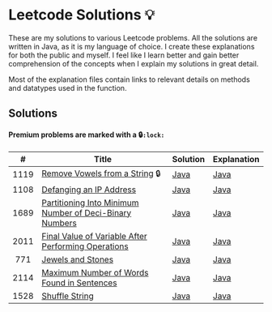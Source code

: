 # Leetcode Solutions :bulb:
These are my solutions to various Leetcode problems. All the solutions are written in Java, as it is my language of choice. 
I create these explanations for both the public and myself. I feel like I learn better and gain better comprehension of the concepts when I explain my solutions in great detail.

Most of the explanation files contain links to relevant details on methods and datatypes used in the function.

## Solutions

#### Premium problems are marked with a :lock:`:lock:`
|  #   | Title                                                                                                                                             | Solution                                                                     | Explanation                                                                |
|:----:|---------------------------------------------------------------------------------------------------------------------------------------------------|------------------------------------------------------------------------------|----------------------------------------------------------------------------|
| 1119 | [Remove Vowels from a String](https://leetcode.com/problems/remove-vowels-from-a-string/) :lock:                                                  | [Java](src/Strings/RemoveVowels/RemoveVowels.java)                           | [Java](src/Strings/RemoveVowels/RemoveVowels.md)                           |
| 1108 | [Defanging an IP Address](https://leetcode.com/problems/defanging-an-ip-address/)                                                                 | [Java](src/Strings/DefangIPAddress/DefangIPAddr.java)                        | [Java](src/Strings/DefangIPAddress/DefangIPAddr.md)                        |
| 1689 | [Partitioning Into Minimum Number of Deci-Binary Numbers](https://leetcode.com/problems/partitioning-into-minimum-number-of-deci-binary-numbers/) | [Java](src/Strings/PartitioningMinDeciBinary/MinPartitions.java)             | [Java](src/Strings/PartitioningMinDeciBinary/MinPartitions.md)             |
| 2011 | [Final Value of Variable After Performing Operations](https://leetcode.com/problems/final-value-of-variable-after-performing-operations/)         | [Java](src/Strings/FinalValueAfterOperations/FinalValueAfterOperations.java) | [Java](src/Strings/FinalValueAfterOperations/FinalValueAfterOperations.md) |
| 771  | [Jewels and Stones](https://leetcode.com/problems/jewels-and-stones)                                                                              | [Java](src/Strings/JewelsAndStones/NumJewelsInStones.java)                   | [Java](src/Strings/JewelsAndStones/NumJewelsInStones.md)                   |
| 2114 | [Maximum Number of Words Found in Sentences](https://leetcode.com/problems/maximum-number-of-words-found-in-sentences/)                           | [Java](src/Strings/MaximumNumberOfWordsFoundInSentences/MostWordsFound.java) | [Java](src/Strings/MaximumNumberOfWordsFoundInSentences/MostWordsFound.md) |
| 1528 | [Shuffle String](https://leetcode.com/problems/shuffle-string/)                                                                                   | [Java](src/Strings/ShuffleString/RestoreString.java)                         | [Java](src/Strings/ShuffleString/RestoreString.md)                         | 